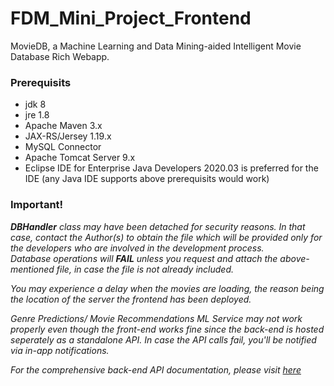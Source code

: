 # FDM_Mini_Project_Frontend
MovieDB, a Machine Learning and Data Mining-aided Intelligent Movie Database Rich Webapp.

### Prerequisits
- jdk 8
- jre 1.8
- Apache Maven 3.x
- JAX-RS/Jersey 1.19.x
- MySQL Connector
- Apache Tomcat Server 9.x
- Eclipse IDE for Enterprise Java Developers 2020.03 is preferred for the IDE (any Java IDE supports above prerequisits would work)

### Important!
_**DBHandler** class may have been detached for security reasons. In that case, contact the Author(s) to obtain the file which will be provided only for the developers who are involved in the development process._  
_Database operations will **FAIL** unless you request and attach the above-mentioned file, in case the file is not already included._  
  
_You may experience a delay when the movies are loading, the reason being the location of the server the frontend has been deployed._  
  
_Genre Predictions/ Movie Recommendations ML Service may not work properly even though the front-end works fine since the back-end is hosted seperately as a standalone API. In case the API calls fail, you'll be notified via in-app notifications._  
  
_For the comprehensive back-end API documentation, please visit [here](https://github.com/akalankasakalasooriya/FDM_Mini_Project_Backend)_
